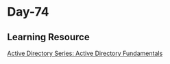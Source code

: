 # Day-74

## Learning Resource

[Active Directory Series: Active Directory Fundamentals](https://www.cobalt.io/blog/active-directory-series-active-directory-fundamentals)
